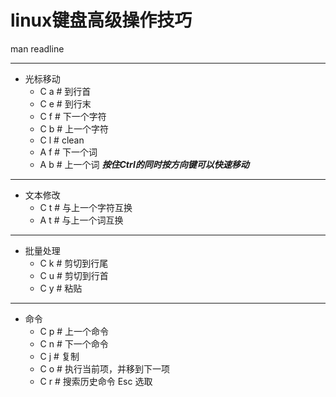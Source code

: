 # linux键盘高级操作技巧
man readline

---

-	光标移动
	+	C a		# 到行首
	+	C e		# 到行末
	+	C f		# 下一个字符
	+	C b		# 上一个字符
	+	C l		# clean
	+	A f		# 下一个词
	+	A b		# 上一个词
___按住Ctrl的同时按方向键可以快速移动___

---

-	文本修改
	+	C t		# 与上一个字符互换
	+	A t		# 与上一个词互换

---

-	批量处理
	+	C k		# 剪切到行尾
	+	C u		# 剪切到行首
	+	C y		# 粘贴

---

-	命令
	+	C p		# 上一个命令
	+	C n 	# 下一个命令
	+	C j		# 复制
	+	C o		# 执行当前项，并移到下一项
	+	C r		# 搜索历史命令 Esc 选取
